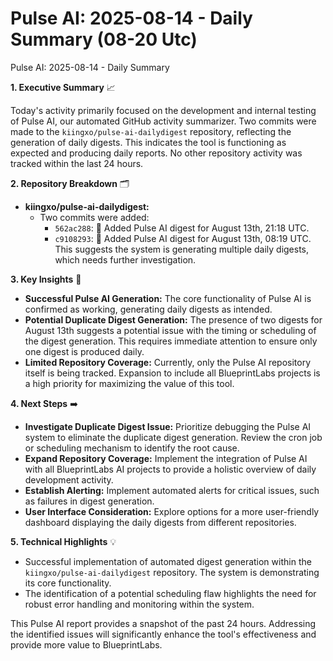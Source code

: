 # Pulse AI: 2025-08-14 - Daily Summary (08-20 Utc)

Pulse AI: 2025-08-14 - Daily Summary

**1. Executive Summary** 📈

Today's activity primarily focused on the development and internal testing of Pulse AI, our automated GitHub activity summarizer.  Two commits were made to the `kiingxo/pulse-ai-dailydigest` repository, reflecting the generation of daily digests.  This indicates the tool is functioning as expected and producing daily reports. No other repository activity was tracked within the last 24 hours.

**2. Repository Breakdown** 🗂️

* **kiingxo/pulse-ai-dailydigest:**
    * Two commits were added:
        * `562ac288`:  🤖 Added Pulse AI digest for August 13th, 21:18 UTC.
        * `c9108293`: 🤖 Added Pulse AI digest for August 13th, 08:19 UTC.  This suggests the system is generating multiple daily digests, which needs further investigation.


**3. Key Insights** 🤔

* **Successful Pulse AI Generation:** The core functionality of Pulse AI is confirmed as working, generating daily digests as intended.
* **Potential Duplicate Digest Generation:**  The presence of two digests for August 13th suggests a potential issue with the timing or scheduling of the digest generation. This requires immediate attention to ensure only one digest is produced daily.
* **Limited Repository Coverage:**  Currently, only the Pulse AI repository itself is being tracked.  Expansion to include all BlueprintLabs projects is a high priority for maximizing the value of this tool.


**4. Next Steps** ➡️

* **Investigate Duplicate Digest Issue:**  Prioritize debugging the Pulse AI system to eliminate the duplicate digest generation. Review the cron job or scheduling mechanism to identify the root cause.
* **Expand Repository Coverage:** Implement the integration of Pulse AI with all BlueprintLabs AI projects to provide a holistic overview of daily development activity.
* **Establish Alerting:** Implement automated alerts for critical issues, such as failures in digest generation.
* **User Interface Consideration:** Explore options for a more user-friendly dashboard displaying the daily digests from different repositories.


**5. Technical Highlights** 💡

* Successful implementation of automated digest generation within the `kiingxo/pulse-ai-dailydigest` repository.  The system is demonstrating its core functionality.
* The identification of a potential scheduling flaw highlights the need for robust error handling and monitoring within the system.


This Pulse AI report provides a snapshot of the past 24 hours.  Addressing the identified issues will significantly enhance the tool's effectiveness and provide more value to BlueprintLabs.
